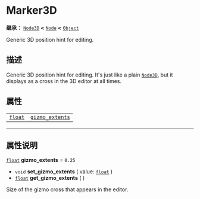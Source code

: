 <!-- ⚠ 请勿编辑本文件 ⚠ -->
<!-- 本文档使用脚本从 WeDot 引擎源码仓库生成。 -->
<!-- 生成脚本：https://github.com/WeDot-Engine/WeDot/tree/4.3/doc/tools/make_md.py； -->
<!-- 原文件：https://github.com/WeDot-Engine/WeDot/tree/4.3/doc/classes/Marker3D.xml。 -->

<div id="_class_marker3d"></div>

# Marker3D

**继承：** [`Node3D`](class_node3d.md) **<** [`Node`](class_node.md) **<** [`Object`](class_object.md)

Generic 3D position hint for editing.

## 描述

Generic 3D position hint for editing. It's just like a plain [`Node3D`](class_node3d.md), but it displays as a cross in the 3D editor at all times.

## 属性

|||
|:-:|:--|
| [`float`](class_float.md) | [`gizmo_extents`](class_marker3d.md#class_marker3d_property_gizmo_extents) | ``0.25`` |

<!-- rst-class:: classref-section-separator -->

---

## 属性说明

<div id="_class_marker3d_property_gizmo_extents"></div>

[`float`](class_float.md) **gizmo_extents** = ``0.25`` <div id="class_marker3d_property_gizmo_extents"></div>

- `void` **set_gizmo_extents** ( value: [`float`](class_float.md) )
- [`float`](class_float.md) **get_gizmo_extents** ( )

Size of the gizmo cross that appears in the editor.

[^virtual]: 本方法通常需要用户覆盖才能生效。
[^const]: 本方法无副作用，不会修改该实例的任何成员变量。
[^vararg]: 本方法除了能接受在此处描述的参数外，还能够继续接受任意数量的参数。
[^constructor]: 本方法用于构造某个类型。
[^static]: 调用本方法无需实例，可直接使用类名进行调用。
[^operator]: 本方法描述的是使用本类型作为左操作数的有效运算符。
[^bitfield]: 这个值是由下列位标志构成位掩码的整数。
[^void]: 无返回值。
